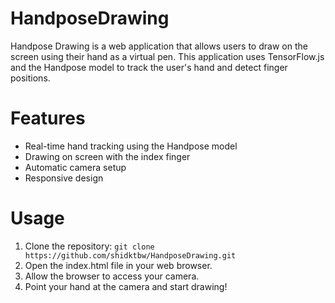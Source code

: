 # HandposeDrawing

Handpose Drawing is a web application that allows users to draw on the screen using their hand as a virtual pen. This application uses TensorFlow.js and the Handpose model to track the user's hand and detect finger positions.

# Features

   * Real-time hand tracking using the Handpose model
   * Drawing on screen with the index finger
   * Automatic camera setup
   * Responsive design
  
# Usage
1. Clone the repository: `git clone https://github.com/shidktbw/HandposeDrawing.git`
2. Open the index.html file in your web browser.
3. Allow the browser to access your camera.
4. Point your hand at the camera and start drawing!
